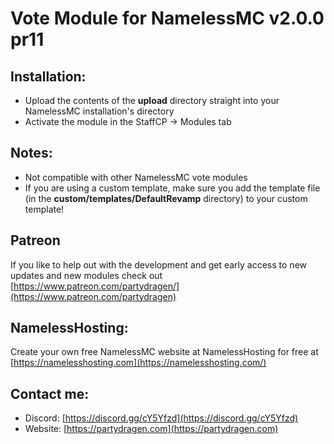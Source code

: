# Vote Module for NamelessMC v2.0.0 pr11

## Installation:
- Upload the contents of the **upload** directory straight into your NamelessMC installation's directory
- Activate the module in the StaffCP -> Modules tab

## Notes:
- Not compatible with other NamelessMC vote modules
- If you are using a custom template, make sure you add the template file (in the **custom/templates/DefaultRevamp** directory) to your custom template!

## Patreon
If you like to help out with the development and get early access to new updates and new modules check out [https://www.patreon.com/partydragen/](https://www.patreon.com/partydragen)

## NamelessHosting:
Create your own free NamelessMC website at NamelessHosting for free at [https://namelesshosting.com](https://namelesshosting.com/)

## Contact me:
- Discord: [https://discord.gg/cY5Yfzd](https://discord.gg/cY5Yfzd)
- Website: [https://partydragen.com](https://partydragen.com)
